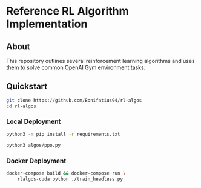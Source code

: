 
# Reference RL Algorithm Implementation

## About
This repository outlines several reinforcement learning algorithms
and uses them to solve common OpenAI Gym environment tasks.

## Quickstart

```sh
git clone https://github.com/Bonifatius94/rl-algos
cd rl-algos
```

### Local Deployment

```sh
python3 -m pip install -r requirements.txt
```

```sh
python3 algos/ppo.py
```

### Docker Deployment

```sh
docker-compose build && docker-compose run \
    rlalgos-cuda python ./train_headless.py
```
